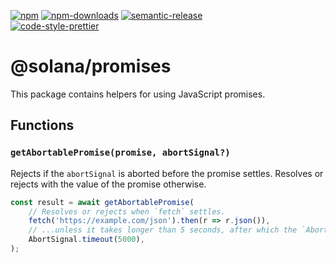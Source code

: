 [![npm][npm-image]][npm-url]
[![npm-downloads][npm-downloads-image]][npm-url]
[![semantic-release][semantic-release-image]][semantic-release-url]
<br />
[![code-style-prettier][code-style-prettier-image]][code-style-prettier-url]

[code-style-prettier-image]: https://img.shields.io/badge/code_style-prettier-ff69b4.svg?style=flat-square
[code-style-prettier-url]: https://github.com/prettier/prettier
[npm-downloads-image]: https://img.shields.io/npm/dm/@solana/promises/rc.svg?style=flat
[npm-image]: https://img.shields.io/npm/v/@solana/promises/rc.svg?style=flat
[npm-url]: https://www.npmjs.com/package/@solana/promises/v/rc
[semantic-release-image]: https://img.shields.io/badge/%20%20%F0%9F%93%A6%F0%9F%9A%80-semantic--release-e10079.svg
[semantic-release-url]: https://github.com/semantic-release/semantic-release

# @solana/promises

This package contains helpers for using JavaScript promises.

## Functions

### `getAbortablePromise(promise, abortSignal?)`

Rejects if the `abortSignal` is aborted before the promise settles. Resolves or rejects with the value of the promise otherwise.

```ts
const result = await getAbortablePromise(
    // Resolves or rejects when `fetch` settles.
    fetch('https://example.com/json').then(r => r.json()),
    // ...unless it takes longer than 5 seconds, after which the `AbortSignal` is triggered.
    AbortSignal.timeout(5000),
);
```
